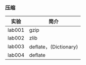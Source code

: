 ### 压缩

|实验|简介|
|---|---|
|lab001|gzip|
|lab002|zlib|
|lab003|deflate，(Dictionary)|
|lab004|deflate|